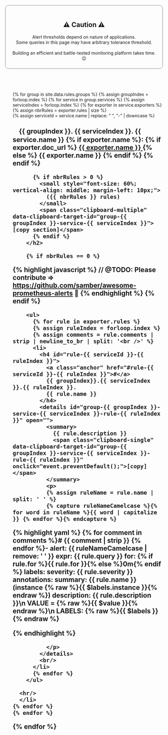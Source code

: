 <style>
  ul {
    list-style: none;
  }

  a.anchor {
    font-size: 15px;
    vertical-align: middle;
    color: darkblue;
    display: inline-block;
    padding-bottom: 5px;
    margin-right: 5px;
    opacity: 0;
    transition: opacity 0.4s;
  }
  h2:hover a.anchor,
  h3:hover a.anchor,
  h4:hover a.anchor {
    opacity: 1;
  }
</style>

<div style="padding: 20px 20px 10px 20px; border: solid grey 1px; border-radius: 10px;">
  <h2 style="text-align:center;">⚠️ Caution ⚠️</h2>

  <p style="text-align:center;">
    Alert thresholds depend on nature of applications.
    <br>
    Some queries in this page may have arbitrary tolerance threshold.
    <br><br>
    Building an efficient and battle-tested monitoring platform takes time. 😉
  </p>
</div>

<br>
<br>

<h1></h1>

<ul>
  {% for group in site.data.rules.groups %}
  {% assign groupIndex = forloop.index %}
    {% for service in group.services %}
    {% assign serviceIndex = forloop.index %}
      {% for exporter in service.exporters %}
      {% assign nbrRules = exporter.rules | size %}
      <li>
        {% assign serviceId = service.name | replace: " ", "-" | downcase %}
        <h2 id="{{ serviceId }}">
          <a class="anchor" href="#{{ serviceId }}">#</a>
          {{ groupIndex }}.
          {{ serviceIndex }}.
          {{ service.name }}
          {% if exporter.name %}:
          {% if exporter.doc_url %}
          <a href="{{ exporter.doc_url }}">
            {{ exporter.name }}
          </a>
          {% else %}
          {{ exporter.name }}
          {% endif %}
          {% endif %}

          {% if nbrRules > 0 %}
            <small style="font-size: 60%; vertical-align: middle; margin-left: 10px;">
              ({{ nbrRules }} rules)
            </small>
            <span class="clipboard-multiple" data-clipboard-target-id="group-{{ groupIndex }}-service-{{ serviceIndex }}">[copy section]</span>
          {% endif %}
        </h2>

        {% if nbrRules == 0 %}
  {% highlight javascript %}
  // @TODO: Please contribute => https://github.com/samber/awesome-prometheus-alerts 👋
  {% endhighlight %}
        {% endif %}

        <ul>
          {% for rule in exporter.rules %}
          {% assign ruleIndex = forloop.index %}
          {% assign comments = rule.comments | strip | newline_to_br | split: '<br />' %}
          <li>
            <h4 id="rule-{{ serviceId }}-{{ ruleIndex }}">
              <a class="anchor" href="#rule-{{ serviceId }}-{{ ruleIndex }}">#</a>
              {{ groupIndex}}.{{ serviceIndex }}.{{ ruleIndex }}.
              {{ rule.name }}
            </h4>
            <details id="group-{{ groupIndex }}-service-{{ serviceIndex }}-rule-{{ ruleIndex }}" open="">
              <summary>
                {{ rule.description }}
                <span class="clipboard-single" data-clipboard-target-id="group-{{ groupIndex }}-service-{{ serviceIndex }}-rule-{{ ruleIndex }}" onclick="event.preventDefault();">[copy]</span>
              </summary>
              <p>
              {% assign ruleName = rule.name | split: ' ' %}
              {% capture ruleNameCamelcase %}{% for word in ruleName %}{{ word | capitalize }} {% endfor %}{% endcapture %}

  {% highlight yaml %}
  {% for comment in comments %}# {{ comment | strip }}
  {% endfor %}- alert: {{ ruleNameCamelcase | remove: ' ' }}
    expr: {{ rule.query }}
    for: {% if rule.for %}{{ rule.for }}{% else %}0m{% endif %}
    labels:
      severity: {{ rule.severity }}
    annotations:
      summary: {{ rule.name }} (instance {% raw %}{{ $labels.instance }}{% endraw %})
      description: {{ rule.description }}\n  VALUE = {% raw %}{{ $value }}{% endraw %}\n  LABELS: {% raw %}{{ $labels }}{% endraw %}

{% endhighlight %}

              </p>
            </details>
            <br/>
          </li>
          {% endfor %}
        </ul>

      <hr/>
      </li>
    {% endfor %}
    {% endfor %}
  {% endfor %}
</ul>
